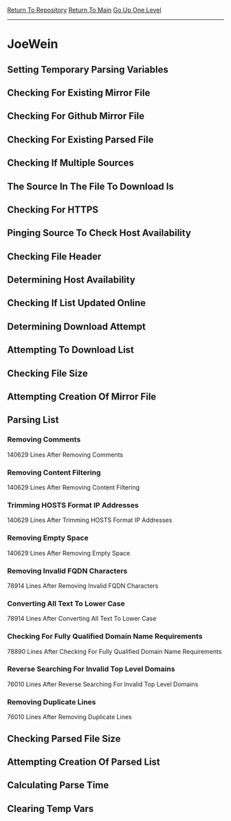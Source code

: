 [Return To Repository](https://github.com/deathbybandaid/piholeparser/)
[Return To Main](https://github.com/deathbybandaid/piholeparser/blob/dev-nomerge/RecentRunLogs/Mainlog.md)
[Go Up One Level](https://github.com/deathbybandaid/piholeparser/blob/dev-nomerge/RecentRunLogs/TopLevelScripts/30-Processing-External-Blacklists.md)
____________________________________
# JoeWein
## Setting Temporary Parsing Variables
## Checking For Existing Mirror File
## Checking For Github Mirror File
## Checking For Existing Parsed File
## Checking If Multiple Sources
## The Source In The File To Download Is
## Checking For HTTPS
## Pinging Source To Check Host Availability
## Checking File Header
## Determining Host Availability
## Checking If List Updated Online
## Determining Download Attempt
## Attempting To Download List
## Checking File Size
## Attempting Creation Of Mirror File
## Parsing List
### Removing Comments
140629 Lines After Removing Comments
### Removing Content Filtering
140629 Lines After Removing Content Filtering
### Trimming HOSTS Format IP Addresses
140629 Lines After Trimming HOSTS Format IP Addresses
### Removing Empty Space
140629 Lines After Removing Empty Space
### Removing Invalid FQDN Characters
78914 Lines After Removing Invalid FQDN Characters
### Converting All Text To Lower Case
78914 Lines After Converting All Text To Lower Case
### Checking For Fully Qualified Domain Name Requirements
78890 Lines After Checking For Fully Qualified Domain Name Requirements
### Reverse Searching For Invalid Top Level Domains
76010 Lines After Reverse Searching For Invalid Top Level Domains
### Removing Duplicate Lines
76010 Lines After Removing Duplicate Lines
## Checking Parsed File Size
## Attempting Creation Of Parsed List
## Calculating Parse Time
## Clearing Temp Vars
